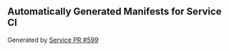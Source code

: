 ## Automatically Generated Manifests for Service CI
Generated by [Service PR #599](https://github.com/trustyai-explainability/trustyai-explainability/pull/599)
